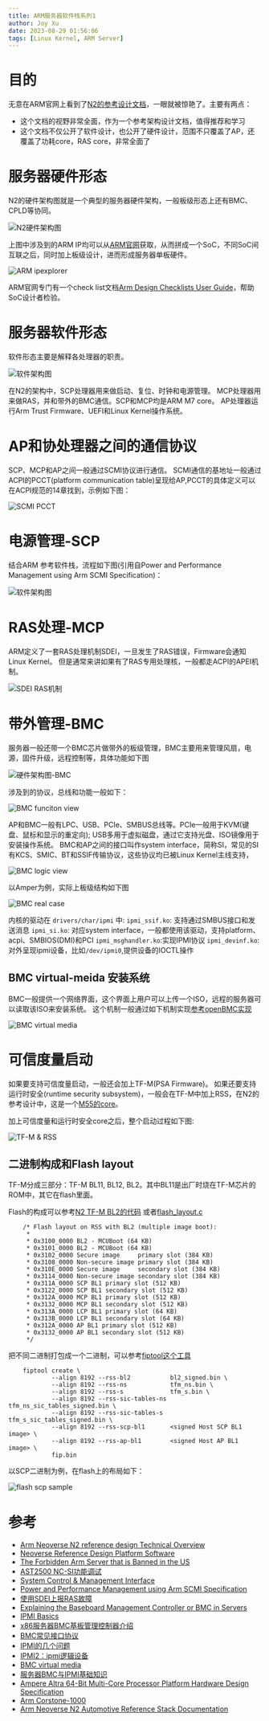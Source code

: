 ```yaml
---
title: ARM服务器软件栈系列1
author: Joy Xu
date: 2023-08-29 01:56:06
tags: [Linux Kernel, ARM Server]
---
```


# 目的

无意在ARM官网上看到了[N2的参考设计文档](https://developer.arm.com/documentation/102337/0000/Software-stack/About-the-software?lang=en)，一眼就被惊艳了。主要有两点：

* 这个文档的视野非常全面，作为一个参考架构设计文档，值得推荐和学习
* 这个文档不仅公开了软件设计，也公开了硬件设计，范围不只覆盖了AP，还覆盖了功耗core，RAS core，非常全面了

# 服务器硬件形态

N2的硬件架构图就是一个典型的服务器硬件架构，一般板级形态上还有BMC、CPLD等协同。

![N2硬件架构图](/images/arm_server_hardware_topo.png)

上图中涉及到的ARM IP均可以从[ARM官网](https://developer.arm.com/developer/ip-products/)获取，从而拼成一个SoC，不同SoC间互联之后，同时加上板级设计，进而形成服务器单板硬件。

![ARM ipexplorer](/images/arm_server_ip_explorer.png)

ARM官网专门有一个check list文档[Arm Design Checklists User Guide](https://developer.arm.com/documentation/110244/0100/Arm-Design-Checklists)，帮助SoC设计者检验。

# 服务器软件形态

软件形态主要是解释各处理器的职责。

![软件架构图](/images/arm_server_software_stack.png)

在N2的架构中，SCP处理器用来做启动、复位、时钟和电源管理。
MCP处理器用来做RAS，并和带外的BMC通信。SCP和MCP均是ARM M7 core。
AP处理器运行Arm Trust Firmware、UEFI和Linux Kernel操作系统。


# AP和协处理器之间的通信协议

SCP、MCP和AP之间一般通过SCMI协议进行通信。
SCMI通信的基地址一般通过ACPI的PCCT(platform communication table)呈现给AP,PCCT的具体定义可以在ACPI规范的14章找到，示例如下图：

![SCMI PCCT](/images/arm_server_scmi.png)

# 电源管理-SCP

结合ARM 参考软件栈，流程如下图(引用自Power and Performance Management using Arm SCMI Specification)：

![软件架构图](/images/arm_server_scmi_software_stack.png)

# RAS处理-MCP

ARM定义了一套RAS处理机制SDEI，一旦发生了RAS错误，Firmware会通知Linux Kernel。
但是通常来讲如果有了RAS专用处理核，一般都走ACPI的APEI机制。

![SDEI RAS机制](/images/arm_server_ras_sdei.png)

# 带外管理-BMC

服务器一般还带一个BMC芯片做带外的板级管理，BMC主要用来管理风扇，电源，固件升级，远程控制等，具体功能如下图

![硬件架构图-BMC](/images/arm_server_bmc.jpg)

涉及到的协议，总线和功能一般如下：

![BMC funciton view](/images/arm_server_bmc3.png)

AP和BMC一般有LPC、USB、PCIe、SMBUS总线等。PCIe一般用于KVM(键盘、鼠标和显示的重定向);
USB多用于虚拟磁盘，通过它支持光盘、ISO镜像用于安装操作系统。
BMC和AP之间的接口叫作system interface，简称SI，常见的SI有KCS、SMIC、BT和SSIF传输协议，这些协议均已被Linux Kernel主线支持，

![BMC logic view](/images/arm_server_bmc2.jpg)

以Amper为例，实际上板级结构如下图

![BMC real case](/images/arm_server_hardware_topo2.png)

内核的驱动在 `drivers/char/ipmi` 中:
`ipmi_ssif.ko`: 支持通过SMBUS接口和发送消息
`ipmi_si.ko`: 对应system interface，一般都使用该驱动，支持platform、acpi、SMBIOS(DMI)和PCI
`ipmi_msghandler.ko`:实现IPMI协议
`ipmi_devinf.ko`: 对外呈现ipmi设备，比如`/dev/ipmi0`,提供设备的IOCTL操作

## BMC virtual-meida 安装系统

BMC一般提供一个网络界面，这个界面上用户可以上传一个ISO，远程的服务器可以读取该ISO来安装系统。
这个机制一般通过如下机制实现[参考openBMC实现](https://github.com/openbmc/docs/blob/master/designs/virtual-media.md)

![BMC virtual media](/images/arm_server_bmc_virtual_media.png)

# 可信度量启动

如果要支持可信度量启动，一般还会加上TF-M(PSA Firmware)。
如果还要支持运行时安全(runtime security subsystem)，一般会在TF-M中加上RSS，在N2的参考设计中，这是一个[M55的core](https://neoverse-reference-design.docs.arm.com/en/latest/platforms/rdfremont/docs/rss.html)。

加上可信度量和运行时安全core之后，整个启动过程如下图:

![TF-M & RSS](/images/arm_server_tfm_rss.png)

## 二进制构成和Flash layout

TF-M分成三部分：TF-M BL11, BL12, BL2。其中BL11是出厂时烧在TF-M芯片的ROM中，其它在flash里面。

Flash的构成可以参考[N2 TF-M BL2的代码](https://gitlab.arm.com/infra-solutions/reference-design/platsw/trusted-firmware-m/-/blob/refinfra-fremont/platform/ext/target/arm/rss/rdfremont/bl2/flash_map_bl2.c)
或者[flash_layout.c](https://gitlab.arm.com/infra-solutions/reference-design/platsw/trusted-firmware-m/-/blob/refinfra-fremont/platform/ext/target/arm/rss/rdfremont/flash_layout.h#L24)

		/* Flash layout on RSS with BL2 (multiple image boot):
		 *
		 * 0x3100_0000 BL2 - MCUBoot (64 KB)
		 * 0x3101_0000 BL2 - MCUBoot (64 KB)
		 * 0x3102_0000 Secure image     primary slot (384 KB)
		 * 0x3108_0000 Non-secure image primary slot (384 KB)
		 * 0x310E_0000 Secure image     secondary slot (384 KB)
		 * 0x3114_0000 Non-secure image secondary slot (384 KB)
		 * 0x311A_0000 SCP BL1 primary slot (512 KB)
		 * 0x3122_0000 SCP BL1 secondary slot (512 KB)
		 * 0x312A_0000 MCP BL1 primary slot (512 KB)
		 * 0x3132_0000 MCP BL1 secondary slot (512 KB)
		 * 0x313A_0000 LCP BL1 primary slot (64 KB)
		 * 0x313B_0000 LCP BL1 secondary slot (64 KB)
		 * 0x312A_0000 AP BL1 primary slot (512 KB)
		 * 0x3132_0000 AP BL1 secondary slot (512 KB)
		 */


把不同二进制打包成一个二进制，可以参考[fiptool这个工具](https://gitlab.arm.com/infra-solutions/reference-design/platsw/trusted-firmware-m/-/blob/refinfra-fremont/docs/platform/arm/rss/readme.rst)

		fiptool create \
				--align 8192 --rss-bl2           bl2_signed.bin \
				--align 8192 --rss-ns            tfm_ns.bin \
				--align 8192 --rss-s             tfm_s.bin \
				--align 8192 --rss-sic-tables-ns tfm_ns_sic_tables_signed.bin \
				--align 8192 --rss-sic-tables-s  tfm_s_sic_tables_signed.bin \
				--align 8192 --rss-scp-bl1       <signed Host SCP BL1 image> \
				--align 8192 --rss-ap-bl1        <signed Host AP BL1 image> \
				fip.bin


以SCP二进制为例，在flash上的布局如下：

![flash scp sample](/images/arm_server_flash_scp.png)

# 参考

* [Arm Neoverse N2 reference design Technical Overview](https://developer.arm.com/documentation/102337/0000/Software-stack/About-the-software?lang=en)
* [Neoverse Reference Design Platform Software](https://neoverse-reference-design.docs.arm.com/en/latest/readme.html)
* [The Forbidden Arm Server that is Banned in the US](https://www.servethehome.com/the-forbidden-arm-server-that-is-banned-in-the-us/6/)
* [AST2500 NC-SI功能调试](https://blog.csdn.net/zhaoxinfan/article/details/82890449)
* [System Control & Management Interface](https://static.linaro.org/connect/lvc20/presentations/LVC20-119-0.pdf)
* [Power and Performance Management using Arm SCMI Specification](https://developer.arm.com/documentation/102886/001?lang=en)
* [使用SDEI上报RAS故障](https://blog.csdn.net/jingr1/article/details/126216896?spm=1001.2014.3001.5501)
* [Explaining the Baseboard Management Controller or BMC in Servers](https://www.servethehome.com/explaining-the-baseboard-management-controller-or-bmc-in-servers/)
* [IPMI Basics](https://www.thomas-krenn.com/en/wiki/IPMI_Basics)
* [x86服务器BMC基板管理控制器介绍](https://www.cnblogs.com/zhangxinglong/p/13292092.html)
* [BMC常见接口协议](https://www.ctyun.cn/developer/article/445761300189253)
* [IPMI的几个问题](https://www.cnblogs.com/klb561/p/9070001.html)
* [IPMI2：ipmi逻辑设备](https://blog.csdn.net/qq_34160841/article/details/121728388)
* [BMC virtual media](https://github.com/openbmc/docs/blob/master/designs/virtual-media.md)
* [服务器BMC与IPMI基础知识](https://blog.csdn.net/star871016/article/details/112257689)
* [Ampere Altra 64-Bit Multi-Core Processor Platform Hardware Design Specification](https://connect-admin.amperecomputing.com/api/secure-file-download/download-regular/?file=Altra_Platform_HW_Design_Specification_v1_12_20230110_7fec8e8c20.pdf&type=technical-document&doc_id=437)
* [Arm Corstone-1000](https://corstone1000.docs.arm.com/en/latest/software-architecture.html)
* [Arm Neoverse N2 Automotive Reference Stack Documentation](https://rd-n2-automotive.docs.arm.com/en/v1.0/design/boot_process.html)
